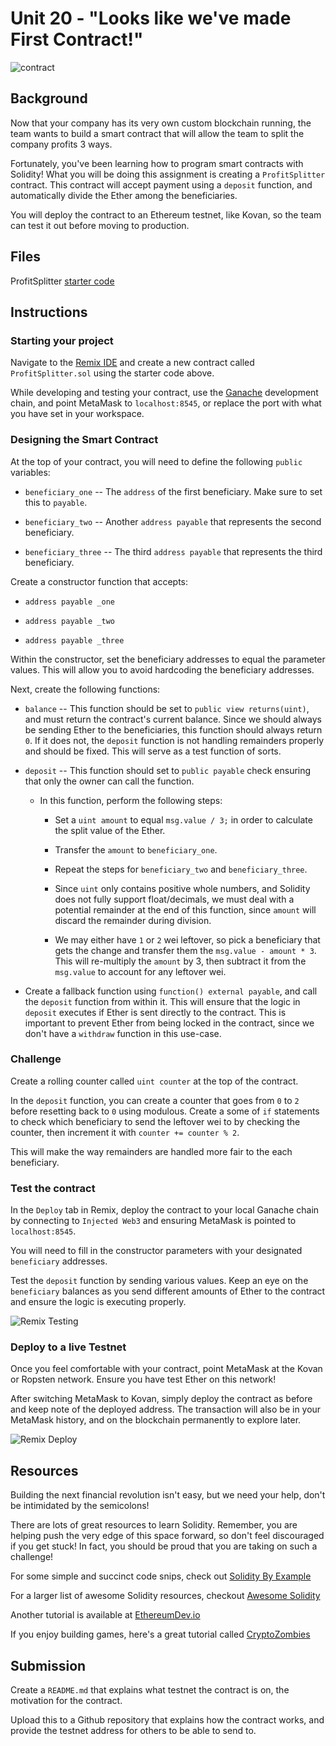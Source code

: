 # Unit 20 - "Looks like we've made First Contract!"

![contract](https://image.shutterstock.com/z/stock-photo-two-hands-handshake-polygonal-low-poly-hud-illustration-smart-contract-agreement-blockchain-and-1161295627.jpg)

## Background

Now that your company has its very own custom blockchain running, the team wants to build a smart contract that will allow the team to split the company profits 3 ways.

Fortunately, you've been learning how to program smart contracts with Solidity! What you will be doing this assignment is creating a `ProfitSplitter` contract. This contract will accept payment using a `deposit` function, and automatically divide the Ether among the beneficiaries.

You will deploy the contract to an Ethereum testnet, like Kovan, so the team can test it out before moving to production.

## Files

ProfitSplitter [starter code](Starter-Code/ProfitSplitter.sol)

## Instructions

### Starting your project

Navigate to the [Remix IDE](https://remix.ethereum.org) and create a new contract called `ProfitSplitter.sol` using the starter code above.

While developing and testing your contract, use the [Ganache](https://www.trufflesuite.com/ganache) development chain, and point MetaMask to `localhost:8545`, or replace the port with what you have set in your workspace.

### Designing the Smart Contract

At the top of your contract, you will need to define the following `public` variables:

* `beneficiary_one` -- The `address` of the first beneficiary. Make sure to set this to `payable`.

* `beneficiary_two` -- Another `address payable` that represents the second beneficiary.

* `beneficiary_three` -- The third `address payable` that represents the third beneficiary.

Create a constructor function that accepts:

* `address payable _one`

* `address payable _two`

* `address payable _three`

Within the constructor, set the beneficiary addresses to equal the parameter values. This will allow you to avoid hardcoding the beneficiary addresses.

Next, create the following functions:

* `balance` -- This function should be set to `public view returns(uint)`, and must return the contract's current balance. Since we should always be sending Ether to the beneficiaries, this function should always return `0`. If it does not, the `deposit` function is not handling remainders properly and should be fixed. This will serve as a test function of sorts.

* `deposit` -- This function should set to `public payable` check ensuring that only the owner can call the function.

  * In this function, perform the following steps:

    * Set a `uint amount` to equal `msg.value / 3;` in order to calculate the split value of the Ether.

    * Transfer the `amount` to `beneficiary_one`.

    * Repeat the steps for `beneficiary_two` and `beneficiary_three`.

    * Since `uint` only contains positive whole numbers, and Solidity does not fully support float/decimals, we must deal with a potential remainder at the end of this function, since `amount` will discard the remainder during division.

    * We may either have `1` or `2` wei leftover, so pick a beneficiary that gets the change and transfer them the `msg.value - amount * 3`. This will re-multiply the `amount` by 3, then subtract it from the `msg.value` to account for any leftover wei.

* Create a fallback function using `function() external payable`, and call the `deposit` function from within it. This will ensure that the logic in `deposit` executes if Ether is sent directly to the contract. This is important to prevent Ether from being locked in the contract, since we don't have a `withdraw` function in this use-case.

### Challenge

Create a rolling counter called `uint counter` at the top of the contract.

In the `deposit` function, you can create a counter that goes from `0` to `2` before resetting back to `0` using modulous. Create a some of `if` statements to check which beneficiary to send the leftover wei to by checking the counter, then increment it with `counter += counter % 2`.

This will make the way remainders are handled more fair to the each beneficiary.

### Test the contract

In the `Deploy` tab in Remix, deploy the contract to your local Ganache chain by connecting to `Injected Web3` and ensuring MetaMask is pointed to `localhost:8545`.

You will need to fill in the constructor parameters with your designated `beneficiary` addresses.

Test the `deposit` function by sending various values. Keep an eye on the `beneficiary` balances as you send different amounts of Ether to the contract and ensure the logic is executing properly.

![Remix Testing](Images/remix-test.png)

### Deploy to a live Testnet

Once you feel comfortable with your contract, point MetaMask at the Kovan or Ropsten network. Ensure you have test Ether on this network!

After switching MetaMask to Kovan, simply deploy the contract as before and keep note of the deployed address. The transaction will also be in your MetaMask history, and on the blockchain permanently to explore later.

![Remix Deploy](Images/remix-deploy.png)

## Resources

Building the next financial revolution isn't easy, but we need your help, don't be intimidated by the semicolons!

There are lots of great resources to learn Solidity. Remember, you are helping push the very edge of this space forward,
so don't feel discouraged if you get stuck! In fact, you should be proud that you are taking on such a challenge!

For some simple and succinct code snips, check out [Solidity By Example](https://github.com/raineorshine/solidity-by-example)

For a larger list of awesome Solidity resources, checkout [Awesome Solidity](https://github.com/bkrem/awesome-solidity)

Another tutorial is available at [EthereumDev.io](https://ethereumdev.io/)

If you enjoy building games, here's a great tutorial called [CryptoZombies](https://cryptozombies.io/)

## Submission

Create a `README.md` that explains what testnet the contract is on, the motivation for the contract.

Upload this to a Github repository that explains how the contract works, and provide the testnet address for others to be able to send to.
